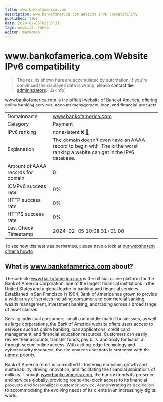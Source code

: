 ```yaml
---
title: www.bankofamerica.com
description: www.bankofamerica.com Website IPv6 compatibility
published: true
date: 2024-02-05T09:08:31
tags: website, rank6
editor: markdown
---
```


# www.bankofamerica.com Website IPv6 compatibility

> The results shown here are accumulated by automation. If you're convinced the displayed data is wrong, please [contact the administrators](/howto/chat). 
{.is-info}

www.bankofamerica.com is the official website of Bank of America, offering online banking services, account management, loan, and financial products.


|   |   |
| - | - |
| Domainname | www.bankofamerica.com
| Category | Payment |
| IPv6 ranking | nonexistent :x: [🔗](/howto/ranking) |
| Explanation | The domain doesn't even have an AAAA record to begin with. The is the worst ranking a webite can get in the IPv6 database. |
| Amount of AAAA records for domain | 0 |
| ICMPv6 success rate | 0%|
| HTTP success rate | 0% |
| HTTPS success rate | 0% |
| Last Check Timestamp | 2024-02-05 10:08:31+01:00 |

To see how this test was performed, please have a look at [our website test criteria howto](/howto/testcriteria/website)!


## What is www.bankofamerica.com about?
The website www.bankofamerica.com is the official online platform for the Bank of America Corporation, one of the largest financial institutions in the United States and a global leader in banking and financial services. Established in San Francisco in 1904, Bank of America has grown to provide a wide array of services including consumer and commercial banking, wealth management, investment banking, and trading across a broad range of asset classes.

Serving individual consumers, small and middle-market businesses, as well as large corporations, the Bank of America website offers users access to services such as online banking, loan applications, credit card management, and financial education resources. Customers can easily review their accounts, transfer funds, pay bills, and apply for loans, all through secure online access. With cutting-edge technology and cybersecurity measures, the site ensures user data is protected with the utmost priority.

Bank of America remains committed to fostering economic growth and sustainability, driving innovation, and facilitating the financial aspirations of millions. Through www.bankofamerica.com, the bank extends its presence and services globally, providing round-the-clock access to its financial products and personalized customer service, demonstrating its dedication to accommodating the evolving needs of its clients in an increasingly digital world.


